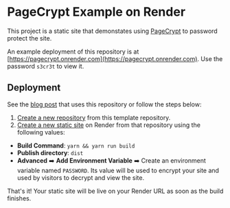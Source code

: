 # PageCrypt Example on Render

This project is a static site that demonstates using [PageCrypt](https://github.com/Greenheart/pagecrypt) to password protect the site.

An example deployment of this repository is at [https://pagecrypt.onrender.com](https://pagecrypt.onrender.com). Use the password `s3cr3t` to view it.

## Deployment

See the [blog post](https://render.com/blog/static-site-auth-pagecrypt) that uses this repository or follow the steps below:

1. [Create a new repository](https://github.com/render-examples/pagecrypt/generate) from this template repository.
2. [Create a new static site](https://dashboard.render.com/select-repo?type=static) on Render from that repository using the following values:
  * **Build Command**: `yarn && yarn run build`
  * **Publish directory**: `dist`
  * **Advanced** ➡️ **Add Environment Variable** ➡️ Create an environment variable named `PASSWORD`. Its value will be used to encrypt your site and used by visitors to decrypt and view the site.

That's it! Your static site will be live on your Render URL as soon as the build finishes.
